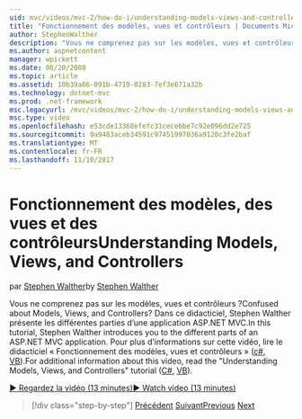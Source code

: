 ```yaml
---
uid: mvc/videos/mvc-2/how-do-i/understanding-models-views-and-controllers
title: "Fonctionnement des modèles, vues et contrôleurs | Documents Microsoft"
author: StephenWalther
description: "Vous ne comprenez pas sur les modèles, vues et contrôleurs ? Dans ce didacticiel, Stephen Walther présente les différentes parties d’une application ASP.NET MVC."
ms.author: aspnetcontent
manager: wpickett
ms.date: 08/20/2008
ms.topic: article
ms.assetid: 10b39a66-091b-4719-8283-7ef3e671a32b
ms.technology: dotnet-mvc
ms.prod: .net-framework
msc.legacyurl: /mvc/videos/mvc-2/how-do-i/understanding-models-views-and-controllers
msc.type: video
ms.openlocfilehash: e53cde13368efefc31cecebbe7c92e096dd2e725
ms.sourcegitcommit: 9a9483aceb34591c97451997036a9120c3fe2baf
ms.translationtype: MT
ms.contentlocale: fr-FR
ms.lasthandoff: 11/10/2017
---
```

<a name="understanding-models-views-and-controllers"></a><span data-ttu-id="68e52-104">Fonctionnement des modèles, des vues et des contrôleurs</span><span class="sxs-lookup"><span data-stu-id="68e52-104">Understanding Models, Views, and Controllers</span></span>
====================
<span data-ttu-id="68e52-105">par [Stephen Walther](https://github.com/StephenWalther)</span><span class="sxs-lookup"><span data-stu-id="68e52-105">by [Stephen Walther](https://github.com/StephenWalther)</span></span>

<span data-ttu-id="68e52-106">Vous ne comprenez pas sur les modèles, vues et contrôleurs ?</span><span class="sxs-lookup"><span data-stu-id="68e52-106">Confused about Models, Views, and Controllers?</span></span> <span data-ttu-id="68e52-107">Dans ce didacticiel, Stephen Walther présente les différentes parties d’une application ASP.NET MVC.</span><span class="sxs-lookup"><span data-stu-id="68e52-107">In this tutorial, Stephen Walther introduces you to the different parts of an ASP.NET MVC application.</span></span> <span data-ttu-id="68e52-108">Pour plus d’informations sur cette vidéo, lire le didacticiel « Fonctionnement des modèles, vues et contrôleurs » ([c#](../../../overview/older-versions-1/overview/understanding-models-views-and-controllers-cs.md), [VB](../../../overview/older-versions-1/overview/understanding-models-views-and-controllers-vb.md)).</span><span class="sxs-lookup"><span data-stu-id="68e52-108">For additional information about this video, read the "Understanding Models, Views, and Controllers" tutorial ([C#](../../../overview/older-versions-1/overview/understanding-models-views-and-controllers-cs.md), [VB](../../../overview/older-versions-1/overview/understanding-models-views-and-controllers-vb.md)).</span></span>

[<span data-ttu-id="68e52-109">&#9654; Regardez la vidéo (13 minutes)</span><span class="sxs-lookup"><span data-stu-id="68e52-109">&#9654; Watch video (13 minutes)</span></span>](https://channel9.msdn.com/Blogs/ASP-NET-Site-Videos/understanding-models-views-and-controllers)

>[!div class="step-by-step"]
<span data-ttu-id="68e52-110">[Précédent](creating-a-movie-database-application-in-15-minutes-with-aspnet-mvc.md)
[Suivant](aspnet-mvc-controller-overview.md)</span><span class="sxs-lookup"><span data-stu-id="68e52-110">[Previous](creating-a-movie-database-application-in-15-minutes-with-aspnet-mvc.md)
[Next](aspnet-mvc-controller-overview.md)</span></span>
